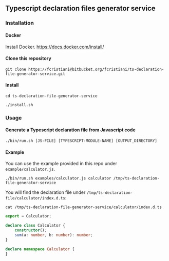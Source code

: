 ## Typescript declaration files generator service

### Installation
#### Docker
Install Docker.
https://docs.docker.com/install/

#### Clone this repository

```shell
git clone https://fcristiani@bitbucket.org/fcristiani/ts-declaration-file-generator-service.git
```

#### Install
```shell
cd ts-declaration-file-generator-service
```

```shell
./install.sh
```

### Usage
#### Generate a Typescript declaration file from Javascript code


```shell
./bin/run.sh [JS-FILE] [TYPESCRIPT-MODULE-NAME] [OUTPUT_DIRECTORY]
```


#### Example
You can use the example provided in this repo under `example/calculator.js`.

```shell
./bin/run.sh examples/calculator.js calculator /tmp/ts-declaration-file-generator-service
```

You will find the declaration file under `/tmp/ts-declaration-file/calculator/index.d.ts`:

```shell
cat /tmp/ts-declaration-file-generator-service/calculator/index.d.ts
```

```typescript
export = Calculator;

declare class Calculator {
    constructor();
    sum(a: number, b: number): number;
}

declare namespace Calculator {
}
```